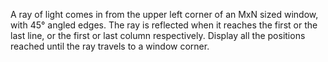A ray of light comes in from the upper left corner of an MxN sized window, with 45° angled edges. The ray is reflected when it reaches 
the first or the last line, or the first or last column respectively. Display all the positions reached until the ray travels to a window 
corner.
